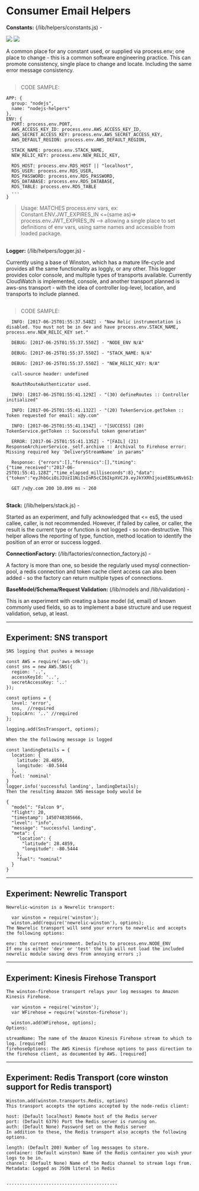 # Consumer Email Helpers

<b>Constants:</b>  (/lib/helpers/constants.js) - 

![](http://localhost:9000/api/project_badges/measure?project=nodejs_helpers&metric=alert_status)
![](https://img.shields.io/jenkins/s/https/jenkins.qa.ubuntu.com/view/Precise/view/All%20Precise/job/precise-desktop-amd64_default.svg)

  A common place for any constant used, or supplied via process.env; one place to change - this is a common software engineering practice. This can promote consistency, single place to change and locate. Including the same error message consistency.

  ## 
   > CODE SAMPLE:

    APP: {
      group: "nodejs",
      name: "nodejs-helpers"
    },
    ENV: {
      PORT: process.env.PORT,
      AWS_ACCESS_KEY_ID: process.env.AWS_ACCESS_KEY_ID,
      AWS_SECRET_ACCESS_KEY: process.env.AWS_SECRET_ACCESS_KEY,
      AWS_DEFAULT_REGION: process.env.AWS_DEFAULT_REGION,

      STACK_NAME: process.env.STACK_NAME,
      NEW_RELIC_KEY: process.env.NEW_RELIC_KEY,

      RDS_HOST: process.env.RDS_HOST || "localhost",
      RDS_USER: process.env.RDS_USER,
      RDS_PASSWORD: process.env.RDS_PASSWORD,
      RDS_DATABASE: process.env.RDS_DATABASE,
      RDS_TABLE: process.env.RDS_TABLE
      ...
    }
  > Usage: MATCHES process.env vars, ex: Constant.ENV.JWT_EXPIRES_IN <=(same as)=> process.env.JWT_EXPIRES_IN
  --> allowing a single place to set definitions of env vars, using same names and accessible from loaded package.
  ##


<b>Logger:</b> (/lib/helpers/logger.js) -

  Currently using a base of Winston, which has a mature life-cycle and provides all the same functionality as loggly, or any other. This logger provides color console, and multiple types of transports available. Currently CloudWatch is implemented, console, and another transport planned is aws-sns transport - with the idea of controller log-level, location, and transports to include planned.

  ## 
   > CODE SAMPLE:

      INFO: [2017-06-25T01:55:37.548Z] - "New Relic instrumentation is disabled. You must not be in dev and have process.env.STACK_NAME, process.env.NEW_RELIC_KEY set."

      DEBUG: [2017-06-25T01:55:37.550Z] - "NODE_ENV N/A"

      DEBUG: [2017-06-25T01:55:37.550Z] - "STACK_NAME: N/A"

      DEBUG: [2017-06-25T01:55:37.550Z] - "NEW_RELIC_KEY: N/A"

      call-source header: undefined

      NoAuthRouteAuthenticator used.

      INFO: [2017-06-25T01:55:41.129Z] - "(30) defineRoutes :: Controller initialized"

      INFO: [2017-06-25T01:55:41.132Z] - "(20) TokenService.getToken :: Token requested for email: x@y.com"

      INFO: [2017-06-25T01:55:41.134Z] - "[SUCCESS] (20) TokenService.getToken :: Successful token generation"

      ERROR: [2017-06-25T01:55:41.135Z] - "[FAIL] (21) ResponseArchiverService._self.archive :: Archival to Firehose error: Missing required key 'DeliveryStreamName' in params"

      Response: {"errors":[],"forensics":[],"timing":{"time_received":"2017-06-25T01:55:41.128Z","time_elapsed_milliseconds":8},"data":{"token":"eyJhbGciOiJIUzI1NiIsInR5cCI6IkpXVCJ9.eyJkYXRhIjoieEB5LmNvbSIsImlhdCI6MTQ5ODM1NTc0MX0.nernObP0WoJ821WX3Rcm_T41n0yBGPvgQ5UxZkOdQqc"}}

      GET /x@y.com 200 10.899 ms - 260
  ##


<b>Stack:</b> (/lib/helpers/stack.js) - 

   Started as an experiment, and fully acknowledged that <= es5, the used callee, caller, is not recommended. However, if failed by callee, or caller, the result is the current type or function is not logged - so non-destructive. This helper allows the reporting of type, function, method location to identify the position of an error or success logged.


<b>ConnectionFactory:</b> (/lib/factories/connection_factory.js) - 

  A factory is more than one, so beside the regularly used mysql connection-pool, a redis connection and token cache client access can also been added - so the factory can return multiple types of connections.


<b>BaseModel/Schema/Request Validation:</b> (/lib/models and /lib/validation) - 

  This is an experiment with creating a base model (id, email) of known commonly used fields, so as to implement a base structure and use request validation, setup, at least.


---------------------------------------------
Experiment: SNS transport
---------------------------------------------
    SNS logging that pushes a message

    const AWS = require('aws-sdk');
    const sns = new AWS.SNS({
      region: '..',
      accessKeyId: '..',
      secretAccessKey: '..'
    });

    const options = {
      level: 'error',
      sns,  //required
      topicArn: '..' //required
    };

    logging.add(SnsTransport, options);

    When the the following message is logged

    const landingDetails = {
      location: {
        latitude: 28.4859,
        longitude: -80.5444
      },
      fuel: 'nominal'
    }
    logger.info('successful landing', landingDetails);
    Then the resulting Amazon SNS message body would be

    {
      "model": "Falcon 9",
      "flight": 20,
      "timestamp": 1450748385666,
      "level": "info",
      "message": "successful landing",
      "meta": {
        "location": {
          "latitude": 28.4859,
          "longitude": -80.5444
        },
        "fuel": "nominal"
      }
    }


---------------------------------------------
Experiment: Newrelic Transport
---------------------------------------------

    Newrelic-winston is a Newrelic transport:

      var winston = require('winston');
      winston.add(require('newrelic-winston'), options);
    The Newrelic transport will send your errors to newrelic and accepts the following options:

    env: the current environment. Defaults to process.env.NODE_ENV
    If env is either 'dev' or 'test' the lib will not load the included newrelic module saving devs from annoying errors ;)


---------------------------------------------
Experiment: Kinesis Firehose Transport
---------------------------------------------

    The winston-firehose transport relays your log messages to Amazon Kinesis Firehose.

      var winston = require('winston');
      var WFirehose = require('winston-firehose');

      winston.add(WFirehose, options);
    Options:

    streamName: The name of the Amazon Kinesis Firehose stream to which to log. [required]
    firehoseOptions: The AWS Kinesis firehose options to pass direction to the firehose client, as documented by AWS. [required]


---------------------------------------------
Experiment: Redis Transport 
(core winston support for Redis transport)
---------------------------------------------

    Winston.add(winston.transports.Redis, options)
    This transport accepts the options accepted by the node-redis client:

    host: (Default localhost) Remote host of the Redis server
    port: (Default 6379) Port the Redis server is running on.
    auth: (Default None) Password set on the Redis server
    In addition to these, the Redis transport also accepts the following options.

    length: (Default 200) Number of log messages to store.
    container: (Default winston) Name of the Redis container you wish your logs to be in.
    channel: (Default None) Name of the Redis channel to stream logs from.
    Metadata: Logged as JSON literal in Redis


    ------------------------------------------
